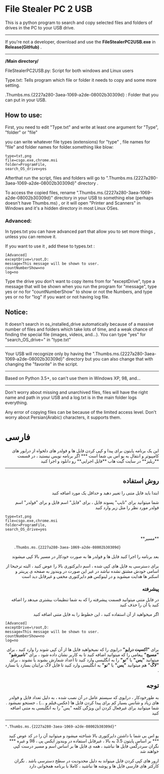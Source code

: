 # File Stealer PC 2 USB
This is a python program to search and copy selected files and folders of drives in the PC to your USB drive.
***
If you're not a developer, download and use the **FileStealerPC2USB.exe** in **Release(GitHub)** .

***

**/Main directory/**

FileStealerPC2USB.py: Script for both windows and Linux users

Type.txt: Tells program which file or folder it needs to copy and some more setting.

.Thumbs.ms.{2227a280-3aea-1069-a2de-08002b30309d} : Folder that you can put in your USB.

## How to use:
First, you need to edit "Type.txt" and write at least one argument for "Type", "folder" or "file"

you can write whatever file types (extensions) for "type" , file names for "file" and folder names for folder.something like blow:

    type=txt,png
    file=csgo.exe,chrome.msi
    folder=ProgramFile,
    search_OS_drive=yes

Afterthat run the script, files and folders will go to ".Thumbs.ms.{2227a280-3aea-1069-a2de-08002b30309d}" directory .

To access the copied files, rename ".Thumbs.ms.{2227a280-3aea-1069-a2de-08002b30309d}" directory in your USB to something else (perhaps doesn't have Thumbs.ms)
, or it will open "Printer and Scanners" in Windows and it's a hidden directory in most Linux OSes.

### Advanced:

In types.txt you can have advanced part that allow you to set more things , unless you can remove it.

If you want to use it , add these to types.txt :
    
    [Advanced]
    exceptDrive=\root,D:
    message=This message will be shown to user.
    countNumberShow=no
    log=no

Type the drive you don't want to copy items from for "exceptDrive", 
type a message that will be shown when you run the program for "message",
type yes or no for "countNumberShow" to show or not the Numbers,
and type yes or no for "log" if you want or not having log file.

## Notice:
It doesn't search in os_installed_drive automatically because of a massive number of files and folders which take lots of time, and a weak chance of finding the special file (images, videos, and...). You can type "yes" for "search_OS_drive=" in "type.txt"

***

Your USB will recognize only by having the ".Thumbs.ms.{2227a280-3aea-1069-a2de-08002b30309d}" directory but you can also change that with changing the "favorite" in the script. 

***
Based on Python 3.5+, so can't use them in Windows XP, 98, and...

***
Don't worry about missing and unarchived files, files will have the right name and path in your USB and a log.txt is in the main folder logs everything.

Any error of copying files can be because of the limited access level. Don't worry about Persian(Arabic) characters, it supports them.


# فارسی
<div dir="rtl">
این یک برنامه پایتون برای پیدا و کپی کردن فایل ها و فولدر های دلخواه از درایور های کامپیوتر و انتقال به یو اس بی شما است
***
اگر برنامه نویس نیستید ، در قسمت **ریلیز** در سایت گیت هاب **فایل اجرایی** رو دانلود و اجرا کنید 

***

## روش استفاده
ابتدا باید فایل متنی را تغییر دهید و حداقل یک مورد اضافه کنید

شما میتوانید برای "تایپ" پسوند فایل ، برای "فایل" اسم فایل و برای "فولدر" اسم فولدر مورد نظر را مثل زیر وارد کنید
</div>

    type=txt,png
    file=csgo.exe,chrome.msi
    folder=ProgramFile,
    search_OS_drive=yes
    
<div dir="rtl">
**مسیر**
</div>

        .Thumbs.ms.{2227a280-3aea-1069-a2de-08002b30309d}
        
<div dir="rtl">
بعد برنامه را اجرا کنید فایل ها و فولدر ها به صورت خودکار در مسیر بالا کپی میشوند

برای دسترسی به فایل های کپی شده ، اسم دایرکتوری بالا را عوض کنید ، البته ترجیحا از اسامی خودش مشتق نشده نباشد در غیر این صورت در ویندوز به صفحه ی پرینتر و اسکنر ها هدایت میشوید و در لینوکس هم دایرکتوری مخفی و غیرقابل دید است

### پیشرفته
در فایل متنی میتوانید قسمت پیشرفته را که به شما تنظیمات بیشتری میدهد را اضافه کنید یا آن را حذف کنید

اگر میخواهید از آن استفاده کنید ، این خطوط را به فایل متنی اضافه کنید
</div>

    [Advanced]
    exceptDrive=\root,D:
    message=This message will be shown to user.
    countNumberShow=no
    log=no
<div dir="rtl">
    
برای **"اکسپت درایو"** درایوی را که نمیخواهید فایل ها از آن کپی شوند را وارد کنید ، 
 برای **"مسیج"** پیغامی را که میتوانید اضافه کنید تا به کاربر نشان داده شود ، 
 برای **"نامبرشو"** میتوانید **"یس"** یا **"نو"** را به انگلیسی وارد کنید تا اعداد شمارش بشوند یا نشوند ،
 برای **"لاگ"** هم میتوانید **"یس"** یا **"نو"** به انگلیسی وارد کنید تا فایل لاگ برایتان بسازد یا نسازد .

## توجه

به طورخودکار ، درایوی که سیستم عامل در آن نصب شده ، به دلیل تعداد فایل و فولدر های زیاد و شانس بسیار کم برای پیدا کردن فایل ها (عکس،فیلم و ...) ، جستجو نمیشود . شما میتوانید برای غیرفعال کردن این ویژگی کلمه "یس" را به انگلیسی به متنی اضافه کنید  
***
</div>

    ".Thumbs.ms.{2227a280-3aea-1069-a2de-08002b30309d}"

<div dir="rtl">
یو اس بی شما با داشتن دایرکتوری بالا شناخته میشود و میتوانید آن را در کد عوض کنید
***
بر اساس پایتون 3.5 به بالا ، غیرقابل استفاده در ویندوز ایکس پی ، 98 و غیره 
***
نگران سردرگمی فایل ها نباشید ، همه ی فایل ها بر اساس اسم و مسیر درست کپی خواهند شد

ارور های کپی کردن فایل مینواند به دلیل محدودیت در سطح دسترسی  باشد . نگران کارکتر های فارسی فایل ها و پوشه ها نباشید ، کاملا با برنامه همخوانی دارد 

</div>
